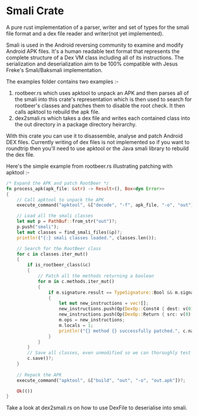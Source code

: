 # Smali Crate

A pure rust implementation of a parser, writer and set of types for the smali file format and a dex file reader and writer(not yet implemented).

Smali is used in the Android reversing community to examine and modify Android APK files. It's a human readable text format that represents the complete structure of a Dex VM class including all of its instructions. 
The serialization and deserialization aim to be 100% compatible with Jesus Freke's Smali/Baksmali implementation.

The examples folder contains two examples :- 

1. rootbeer.rs which uses apktool to unpack an APK and then parses all of the smali into this crate's representation which is then used to search for rootbeer's classes and patches them to disable the root check. It then calls apktool to rebuild the apk file. 
2. dex2smali.rs which takes a dex file and writes each contained class into the out directory in a package directory heirarchy.

With this crate you can use it to disassemble, analyse and patch Android DEX files. Currently writing of dex files is not implemented so if you want to roundtrip then you'll need to use apktool or the Java smali library to rebuild the dex file.

Here's the simple example from rootbeer.rs illustrating patching with apktool :-

```rust
/* Expand the APK and patch RootBeer */
fn process_apk(apk_file: &str) -> Result<(), Box<dyn Error>>
{
    // Call apktool to unpack the APK
    execute_command("apktool", &["decode", "-f", apk_file, "-o", "out"])?;

    // Load all the smali classes
    let mut p = PathBuf::from_str("out")?;
    p.push("smali");
    let mut classes = find_smali_files(&p)?;
    println!("{:} smali classes loaded.", classes.len());

    // Search for the RootBeer class
    for c in classes.iter_mut()
    {
        if is_rootbeer_class(&c)
        {
            // Patch all the methods returning a boolean
            for m in c.methods.iter_mut()
            {
                if m.signature.result == TypeSignature::Bool && m.signature.args.len() == 0
                {
                    let mut new_instructions = vec![];
                    new_instructions.push(Op(DexOp::Const4 { dest: v(0), value: 0 }));  // "const/4 v0, 0x0" - Set v0 to false
                    new_instructions.push(Op(DexOp::Return { src: v(0) }));  //  "return v0" - return v0
                    m.ops = new_instructions;
                    m.locals = 1;
                    println!("{} method {} successfully patched.", c.name.as_java_type(), &m.name);
                }
            }
        }
        // Save all classes, even unmodified so we can thoroughly test parser and writer
        c.save()?;
    }
 
    // Repack the APK
    execute_command("apktool", &["build", "out", "-o", "out.apk"])?;

    Ok(())
}
```

Take a look at dex2smali.rs on how to use DexFile to deserialise into smali.
